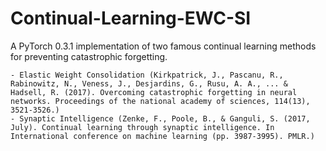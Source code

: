 # Continual-Learning-EWC-SI
A PyTorch 0.3.1 implementation of two famous continual learning methods for preventing catastrophic forgetting.

	- Elastic Weight Consolidation (Kirkpatrick, J., Pascanu, R., Rabinowitz, N., Veness, J., Desjardins, G., Rusu, A. A., ... & Hadsell, R. (2017). Overcoming catastrophic forgetting in neural networks. Proceedings of the national academy of sciences, 114(13), 3521-3526.)
	- Synaptic Intelligence (Zenke, F., Poole, B., & Ganguli, S. (2017, July). Continual learning through synaptic intelligence. In International conference on machine learning (pp. 3987-3995). PMLR.)


